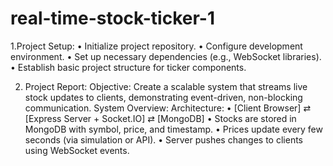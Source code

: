 # real-time-stock-ticker-1
1.Project Setup:
•	Initialize project repository.
•	Configure development environment.
•	Set up necessary dependencies (e.g., WebSocket libraries).
•	Establish basic project structure for ticker components.

2. Project Report:
Objective:
Create a scalable system that streams live stock updates to clients, demonstrating event-driven, non-blocking communication.
System Overview:
Architecture:
•	[Client Browser] ⇄ [Express Server + Socket.IO] ⇄ [MongoDB]
•	Stocks are stored in MongoDB with symbol, price, and timestamp.
•	Prices update every few seconds (via simulation or API).
•	Server pushes changes to clients using WebSocket events.


